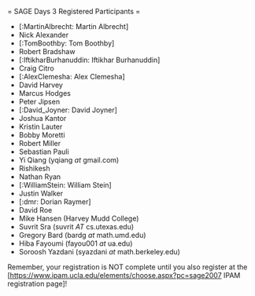= SAGE Days 3 Registered Participants =

 * [:MartinAlbrecht: Martin Albrecht]
 * Nick Alexander
 * [:TomBoothby: Tom Boothby] 
 * Robert Bradshaw
 * [:IftikharBurhanuddin: Iftikhar Burhanuddin]  
 * Craig Citro
 * [:AlexClemesha: Alex Clemesha]
 * David Harvey
 * Marcus Hodges
 * Peter Jipsen
 * [:David_Joyner: David Joyner]
 * Joshua Kantor
 * Kristin Lauter
 * Bobby Moretti
 * Robert Miller
 * Sebastian Pauli
 * Yi Qiang (yqiang _at_ gmail.com)
 * Rishikesh
 * Nathan Ryan
 * [:WilliamStein: William Stein]
 * Justin Walker
 * [:dmr: Dorian Raymer]
 * David Roe
 * Mike Hansen (Harvey Mudd College)
 * Suvrit Sra (suvrit _AT_ cs.utexas.edu)
 * Gregory Bard (bardg _at_ math.umd.edu)
 * Hiba Fayoumi (fayou001 _at_ ua.edu) 
 * Soroosh Yazdani (syazdani _at_ math.berkeley.edu)

Remember, your registration is NOT complete until you also register at the 
[https://www.ipam.ucla.edu/elements/choose.aspx?pc=sage2007 IPAM registration page]!
